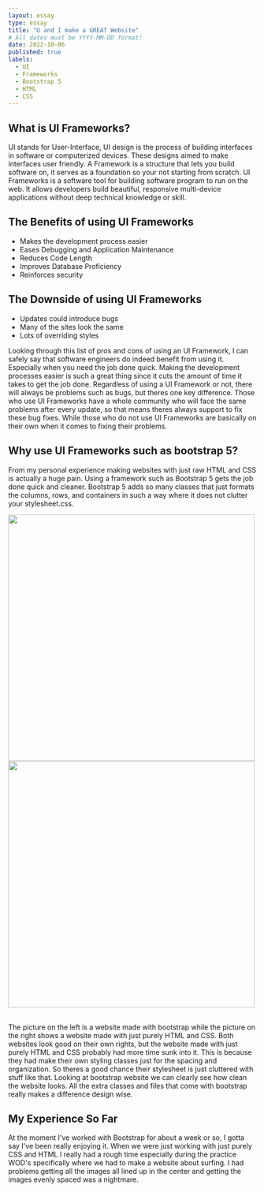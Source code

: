 ```yaml
---
layout: essay
type: essay
title: "U and I make a GREAT Website"
# All dates must be YYYY-MM-DD format!
date: 2022-10-06
published: true
labels:
  - UI
  - Frameworks
  - Bootstrap 5
  - HTML
  - CSS
--- 
```


<h2> What is UI Frameworks?</h2>

UI stands for User-Interface, UI design is the process of building interfaces in software or computerized devices. These designs aimed to make interfaces user friendly. A Framework is a structure that lets you build software on, it serves as a foundation so your not starting from scratch. UI Frameworks is a software tool for building software program to run on the web. It allows developers build beautiful, responsive multi-device applications without deep technical knowledge or skill. 

<h2> The Benefits of using UI Frameworks</h2>

<ul>
    <li> Makes the development process easier </li>
    <li> Eases Debugging and Application Maintenance </li>
    <li> Reduces Code Length </li>
    <li> Improves Database Proficiency</li>
    <li> Reinforces security </li>
</ul>

<h2> The Downside of using UI Frameworks</h2>

<ul>
    <li> Updates could introduce bugs </li>
    <li> Many of the sites look the same </li>
    <li> Lots of overriding styles </li>

</ul>

Looking through this list of pros and cons of using an UI Framework, I can safely say that software engineers do indeed benefit from using it. Especially when you need the job done quick. Making the development processes easier is such a great thing since it cuts the amount of time it takes to get the job done. Regardless of using a UI Framework or not, there will always be problems such as bugs, but theres one key difference. Those who use UI Frameworks have a whole community who will face the same problems after every update, so that means theres always support to fix these bug fixes. While those who do not use UI Frameworks are basically on their own when it comes to fixing their problems.

<h2> Why use UI Frameworks such as bootstrap 5? </h2>
        
From my personal experience making websites with just raw HTML and CSS is actually a huge pain. Using a framework such as Bootstrap 5 gets the job done quick and cleaner. Bootstrap 5 adds so many classes that just formats the columns, rows, and containers in such a way where it does not clutter your stylesheet.css.
<br>

<div class="text-center">
  <img width="500px" src="https://images.template.net/wp-content/uploads/2016/04/19073948/Animal-Pet-Responsive-One-Page-HTML-Bootstrap-Theme.jpg" class="img-thumbnail p-3">
  <img width="500px" src="https://www.sourcecodester.com/sites/default/files/images/sarfarazbhat/123.jpg" class="img-thumbnail" class="img-thumbnail p-3" >
</div>
<br>

The picture on the left is a website made with bootstrap while the picture on the right shows a website made with just purely HTML and CSS. Both websites look good on their own rights, but the website made with just purely HTML and CSS probably had more time sunk into it. This is because they had make their own styling classes just for the spacing and organization. So theres a good chance their stylesheet is just cluttered with stuff like that. Looking at bootstrap website we can clearly see how clean the website looks. All the extra classes and files that come with bootstrap really makes a difference design wise.

<h2> My Experience So Far</h2>

At the moment I've worked with Bootstrap for about a week or so, I gotta say I've been really enjoying it. When we were just working with just purely CSS and HTML I really had a rough time especially during the practice WOD's specifically where we had to make a website about surfing. I had problems getting all the images all lined up in the center and getting the images evenly spaced was a nightmare.

